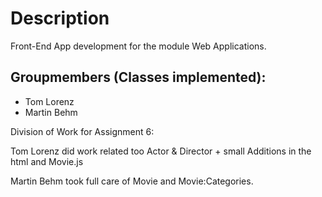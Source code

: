 # Description
Front-End App development for the module Web Applications.

## Groupmembers (Classes implemented): 
* Tom Lorenz 
* Martin Behm

Division of Work for Assignment 6:

Tom Lorenz did work related too Actor & Director + small Additions 
in the html and Movie.js

Martin Behm took full care of Movie and Movie:Categories.
